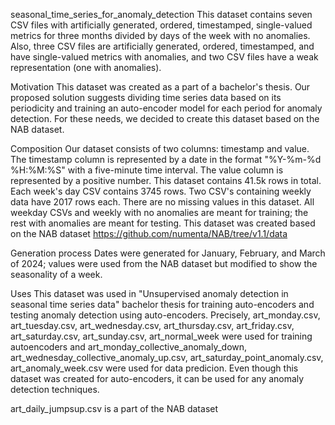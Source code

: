 seasonal_time_series_for_anomaly_detection
This dataset contains seven CSV files with artificially generated, ordered, timestamped, single-valued metrics for three months divided by days of the week with no anomalies. Also, three CSV files are artificially generated, ordered, timestamped, and have single-valued metrics with anomalies, and two CSV files have a weak representation (one with anomalies).

Motivation
This dataset was created as a part of a bachelor's thesis. Our proposed solution suggests dividing time series data based on its periodicity and training an auto-encoder model for each period for anomaly detection. For these needs, we decided to create this dataset based on the NAB dataset.

Composition
Our dataset consists of two columns: timestamp and value. The timestamp column is represented by a date in the format "%Y-%m-%d %H:%M:%S" with a five-minute time interval. The value column is represented by a positive number. This dataset contains 41.5k rows in total. Each week's day CSV contains 3745 rows. Two CSV's containing weekly data have 2017 rows each. There are no missing values in this dataset. All weekday CSVs and weekly with no anomalies are meant for training; the rest with anomalies are meant for testing. This dataset was created based on the NAB dataset https://github.com/numenta/NAB/tree/v1.1/data

Generation process
Dates were generated for January, February, and March of 2024; values were used from the NAB dataset but modified to show the seasonality of a week.

Uses
This dataset was used in "Unsupervised anomaly detection in seasonal time series data" bachelor thesis for training auto-encoders and testing anomaly detection using auto-encoders. Precisely, art_monday.csv, art_tuesday.csv, art_wednesday.csv, art_thursday.csv, art_friday.csv, art_saturday.csv, art_sunday.csv, art_normal_week were used for training autoencoders and art_monday_collective_anomaly_down, art_wednesday_collective_anomaly_up.csv, art_saturday_point_anomaly.csv, art_anomaly_week.csv were used for data predicion. Even though this dataset was created for auto-encoders, it can be used for any anomaly detection techniques.

art_daily_jumpsup.csv is a part of the NAB dataset
